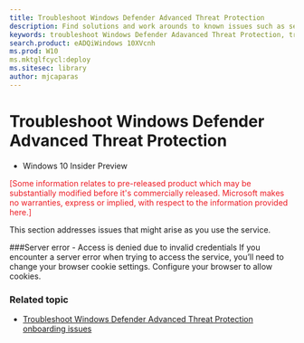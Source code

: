 ```yaml
---
title: Troubleshoot Windows Defender Advanced Threat Protection
description: Find solutions and work arounds to known issues such as server errors when trying to access the service.
keywords: troubleshoot Windows Defender Adavanced Threat Protection, troubleshoot Windows ATP, server error, access denied, invalid credentials
search.product: eADQiWindows 10XVcnh 
ms.prod: W10
ms.mktglfcycl:deploy
ms.sitesec: library
author: mjcaparas
---
```

# Troubleshoot Windows Defender Advanced Threat Protection

- Windows 10 Insider Preview

<span style="color:#ED1C24;">[Some information relates to pre-released product which may be substantially modified before it's commercially released. Microsoft makes no warranties, express or implied, with respect to the information provided here.]</span>

This section addresses issues that might arise as you use the service.

###Server error - Access is denied due to invalid credentials 
If you encounter a server error when trying to access the service, you’ll need to change your browser cookie settings.
Configure your browser to allow cookies. 

### Related topic
- [Troubleshoot Windows Defender Advanced Threat Protection onboarding issues](troubleshoot-onboarding-windows-advanced-threat-protection.md)